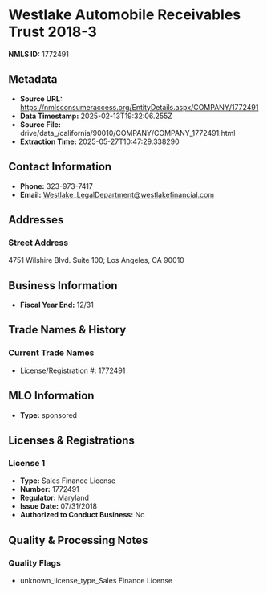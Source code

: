 # Westlake Automobile Receivables Trust 2018-3

**NMLS ID:** 1772491

## Metadata
- **Source URL:** https://nmlsconsumeraccess.org/EntityDetails.aspx/COMPANY/1772491
- **Data Timestamp:** 2025-02-13T19:32:06.255Z
- **Source File:** drive/data_/california/90010/COMPANY/COMPANY_1772491.html
- **Extraction Time:** 2025-05-27T10:47:29.338290

## Contact Information
- **Phone:** 323-973-7417
- **Email:** Westlake_LegalDepartment@westlakefinancial.com

## Addresses
### Street Address
4751 Wilshire Blvd. Suite 100; Los Angeles, CA 90010

## Business Information
- **Fiscal Year End:** 12/31

## Trade Names & History
### Current Trade Names
- License/Registration #: 1772491

## MLO Information
- **Type:** sponsored

## Licenses & Registrations

### License 1
- **Type:** Sales Finance License
- **Number:** 1772491
- **Regulator:** Maryland
- **Issue Date:** 07/31/2018
- **Authorized to Conduct Business:** No

## Quality & Processing Notes
### Quality Flags
- unknown_license_type_Sales Finance License
